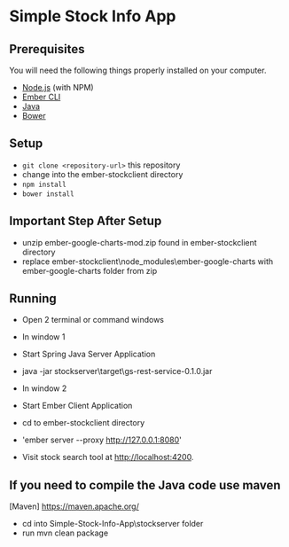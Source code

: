 # Simple Stock Info App

## Prerequisites

You will need the following things properly installed on your computer.

* [Node.js](http://nodejs.org/) (with NPM)
* [Ember CLI](http://ember-cli.com/)
* [Java](https://java.com/en/download/)
* [Bower](http://bower.io/)

## Setup
* `git clone <repository-url>` this repository
* change into the ember-stockclient directory
* `npm install`
* `bower install`

## Important Step After Setup

* unzip ember-google-charts-mod.zip found in ember-stockclient directory
* replace ember-stockclient\node_modules\ember-google-charts with ember-google-charts folder from zip

## Running 
* Open 2 terminal or command windows 

* In window 1
* Start Spring Java Server Application
* java -jar stockserver\target\gs-rest-service-0.1.0.jar

* In window 2
* Start Ember Client Application
* cd to ember-stockclient directory
* 'ember server --proxy http://127.0.0.1:8080'
* Visit stock search tool at [http://localhost:4200](http://localhost:4200).

## If you need to compile the Java code use maven
[Maven] https://maven.apache.org/
* cd into Simple-Stock-Info-App\stockserver folder 
* run mvn clean package 
